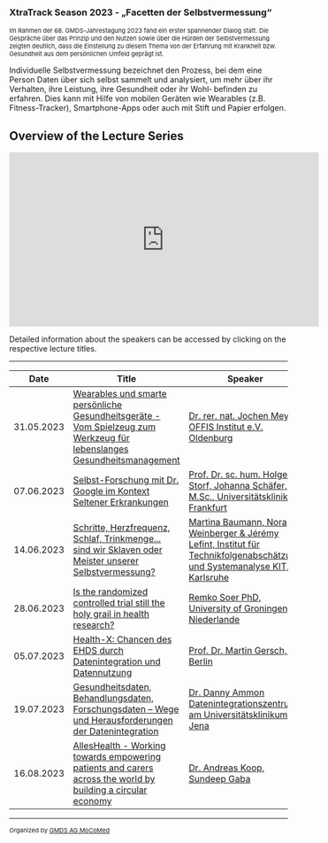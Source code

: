### XtraTrack Season 2023 - „Facetten der Selbstvermessung“

<p style="font-size:11px">Im Rahmen der 68. GMDS-Jahrestagung 2023 fand ein erster spannender Dialog statt. Die Gespräche über das Prinzip und den Nutzen sowie über die Hürden der Selbstvermessung zeigten deutlich, dass die Einstellung zu diesem Thema von der Erfahrung mit Krankheit bzw. Gesundheit aus dem persönlichen Umfeld geprägt ist.

Individuelle Selbstvermessung bezeichnet den Prozess, bei dem eine Person Daten über sich selbst
sammelt und analysiert, um mehr über ihr Verhalten, ihre Leistung, ihre Gesundheit oder ihr Wohl‐
befinden zu erfahren. Dies kann mit Hilfe von mobilen Geräten wie Wearables (z.B. Fitness-Tracker),
Smartphone-Apps oder auch mit Stift und Papier erfolgen.</p>

## Overview of the Lecture Series

<center><iframe width="560" height="315" src="https://www.youtube-nocookie.com/embed/4KvpF-NmFWQ?si=-Rp5Q3Mvooz7gRf7" title="YouTube video player" frameborder="0" allow="accelerometer; autoplay; clipboard-write; encrypted-media; gyroscope; picture-in-picture; web-share" referrerpolicy="strict-origin-when-cross-origin" allowfullscreen></iframe></center>

Detailed information about the speakers can be accessed by clicking on the respective lecture titles.

---

|Date   |Title   |Speaker   |Talk   |
|---|---|---|---|
|31.05.2023| [Wearables und smarte persönliche Gesundheitsgeräte - Vom Spielzeug zum Werkzeug für lebenslanges Gesundheitsmanagement](XtraTracks2023-1)  | [Dr. rer. nat. Jochen Meyer, OFFIS Institut e.V. Oldenburg ](XtraTracks2023-1)|   |
| 07.06.2023  | [Selbst-Forschung mit Dr. Google im Kontext Seltener Erkrankungen ](XtraTracks2023-2)| [Prof. Dr. sc. hum. Holger Storf, Johanna Schäfer, M.Sc., Universitätsklinikum Frankfurt  ](XtraTracks2023-2)|   |
| 14.06.2023  | [Schritte, Herzfrequenz, Schlaf, Trinkmenge... sind wir Sklaven oder Meister unserer Selbstvermessung?  ](XtraTracks2023-3)|[Martina Baumann, Nora Weinberger & Jérémy Lefint, Institut für Technikfolgenabschätzung und Systemanalyse KIT, Karlsruhe  ](XtraTracks2023-3)|   |
| 28.06.2023   | [Is the randomized controlled trial still the holy grail in health research? ](XtraTracks2023-4) | [Remko Soer PhD, University of Groningen, Niederlande ](XtraTracks2023-4)|   |
| 05.07.2023  | [Health-X: Chancen des EHDS durch Datenintegration und Datennutzung  ](XtraTracks2023-5)| [Prof. Dr. Martin Gersch, FU Berlin  ](XtraTracks2023-5)|   |
| 19.07.2023  | [Gesundheitsdaten, Behandlungsdaten, Forschungsdaten – Wege und Herausforderungen der Datenintegration  ](XtraTracks2023-6)| [Dr. Danny Ammon Datenintegrationszentrum am Universitätsklinikum Jena ](XtraTracks2023-6) ||
| 16.08.2023  | [AllesHealth - Working towards empowering patients and carers across the world by building a circular economy  ](XtraTracks2023-7)| [Dr. Andreas Koop, Sundeep Gaba ](XtraTracks2023-7) |   |

---
<p style="font-size:11px">Organized by <a href="http://mocomed.de">GMDS AG MoCoMed</a></p>
